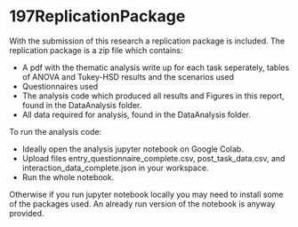 # 197ReplicationPackage
With the submission of this research a replication package is included. The replication package is a zip file which contains:
* A pdf with the thematic analysis write up for each task seperately, tables of ANOVA and Tukey-HSD results and the scenarios used
* Questionnaires used
* The analysis code which produced all results and Figures in this report, found in the DataAnalysis folder.
* All data required for analysis, found in the DataAnalysis folder.

To run the analysis code:
* Ideally open the analysis jupyter notebook on Google Colab.
* Upload files entry_questionnaire_complete.csv, post_task_data.csv, and interaction_data_complete.json in your workspace.
* Run the whole notebook.

Otherwise if you run jupyter notebook locally you may need to install some of the packages used. An already run version of the notebook is anyway provided.
